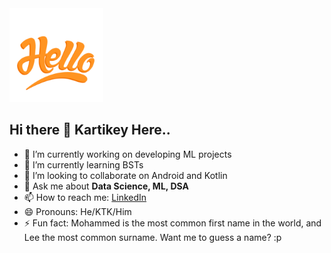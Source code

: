 <img src="https://github.com/KartikeySharma/KartikeySharma/blob/master/hello.gif" width="150" height="150" />

## Hi there 👋 Kartikey Here..

- 🔭 I’m currently working on developing ML projects
- 🌱 I’m currently learning BSTs
- 👯 I’m looking to collaborate on Android and Kotlin
- 💬 Ask me about <b> Data Science, ML, DSA</b>
- 📫 How to reach me: <a href="https://www.linkedin.com/in/kartikey-sharma-9bb073108/">LinkedIn</a>
- 😄 Pronouns: He/KTK/Him
- ⚡ Fun fact: Mohammed is the most common first name in the world, and Lee the most common surname. Want me to guess a name? :p
